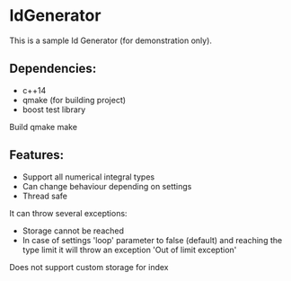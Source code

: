 # IdGenerator
This is a sample Id Generator (for demonstration only).

## Dependencies:
*  c++14 
*  qmake (for building project)
*  boost test library

Build
qmake
make


## Features:
* Support all numerical integral types
* Can change behaviour depending on settings
*  Thread safe

It can throw several exceptions:
*  Storage cannot be reached
*  In case of settings 'loop' parameter to false (default) and reaching the type limit it will throw an exception 'Out of limit exception'

Does not support custom storage for index

